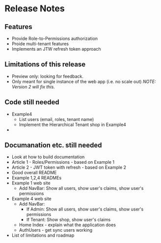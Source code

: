 # Release Notes

## Features

- Provide Role-to-Permissions authorization
- Proide multi-tenant features
- Implements an JTW refresh token approach

## Limitations of this release

- Preview only: looking for feedback.
- Only meant for single instance of the web app (i.e. no scale out) _NOTE: Version 2 will fix this._

## Code still needed

- Example4
  - List users (email, roles, tenant name)
  - Implement the Hierarchical Tenant shop in Example4
- 

## Documanation etc. still needed

- Look at how to build documentation
- Article 1 - Roles/Permissions - based on Example 1
- Article 2 - JWT token with refresh - based on Example 2
- Good overall README
- Example 1,2,4 READMEs
- Example 1 web site
  - Add NavBar: Show all users, show user's claims, show user's permissions  
- Example 4 web site
  - Add NavBar: 
    - If Admin: Show all users, show user's claims, show user's permissions 
    - If Tenant: Show shop, show user's claims
  - Home Index - explain what the application does 
  - AuthUsers - get sync users working
- List of limitations and roadmap

